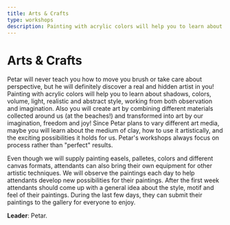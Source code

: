 ```yaml
---
title: Arts & Crafts
type: workshops
description: Painting with acrylic colors will help you to learn about shadows, colors, volume, light, realistic and abstract style, working from both observation and imagination.
---
```


# Arts & Crafts

Petar will never teach you how to move you brush or take care about perspective, but he will definitely discover a real and hidden artist in you! Painting with acrylic colors will help you to learn about shadows, colors, volume, light, realistic and abstract style, working from both observation and imagination. Also you will create art by combining different materials collected around us (at the beaches!) and transformed into art by our imagination, freedom and joy! Since Petar plans to vary different art media, maybe you will learn about the medium of clay, how to use it artistically, and the exciting possibilities it holds for us. Petar's workshops always focus on process rather than "perfect" results.

Even though we will supply painting easels, palletes, colors and different canvas formats, attendants can also bring their own equipment for other artistic techniques. We will observe the paintings each day to help attendants develop new possibilities for their paintings. After the first week attendants should come up with a general idea about the style, motif and feel of their paintings. During the last few days, they can submit their paintings to the gallery for everyone to enjoy.

**Leader**: Petar.
